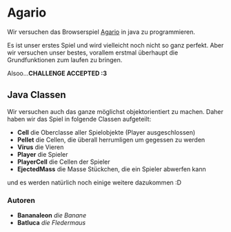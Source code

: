 # Agario
Wir versuchen das Browserspiel [Agario](https://Agar.io) in java zu programmieren.

Es ist unser erstes Spiel und wird vielleicht noch nicht so ganz perfekt.
Aber wir versuchen unser bestes, vorallem erstmal überhaupt die Grundfunktionen
zum laufen zu bringen.

Alsoo...**CHALLENGE ACCEPTED :3**


## Java Classen
Wir versuchen auch das ganze möglichst objektorientiert zu machen.
Daher haben wir das Spiel in folgende Classen aufgeteilt:
* **Cell** die Oberclasse aller Spielobjekte (Player ausgeschlossen)
* **Pellet** die Cellen, die überall herrumligen um gegessen zu werden
* **Virus** die Vieren
* **Player** die Spieler
* **PlayerCell** die Cellen der Spieler
* **EjectedMass** die Masse Stückchen, die ein Spieler abwerfen kann

und es werden natürlich noch einige weitere dazukommen :D


### Autoren
* **Bananaleon** *die Banane*
* **Batluca** *die Fledermaus*
